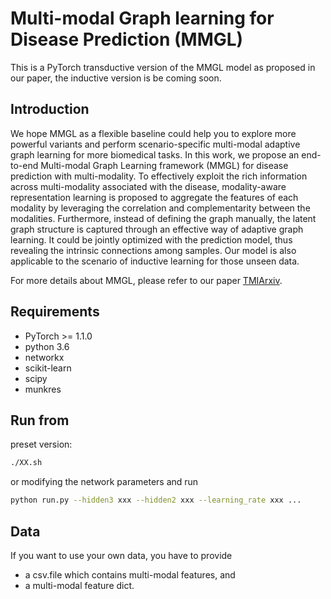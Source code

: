 # Multi-modal Graph learning for Disease Prediction (MMGL)

This is a PyTorch transductive version of the MMGL model as proposed in our paper, the inductive version is be coming soon.

## Introduction
We hope MMGL as a flexible baseline could help you to explore more powerful variants and perform scenario-specific multi-modal adaptive graph learning for more biomedical tasks. In this work, we propose an end-to-end Multi-modal Graph Learning framework (MMGL) for disease prediction with multi-modality. To effectively exploit the rich information across multi-modality associated with the disease, modality-aware representation learning is proposed to aggregate the features of each modality by leveraging the correlation and complementarity between the modalities. Furthermore, instead of defining the graph manually, the latent graph structure is captured through an effective way of adaptive graph learning. It could be jointly optimized with the prediction model, thus revealing the intrinsic connections among samples. Our model is also applicable to the scenario of inductive learning for those unseen data.

For more details about MMGL, please refer to our paper [TMI](https://ieeexplore.ieee.org/abstract/document/9733917)[Arxiv](https://arxiv.org/abs/2203.05880).

## Requirements
* PyTorch >= 1.1.0
* python 3.6
* networkx
* scikit-learn
* scipy
* munkres

## Run from
preset version:
```bash
./XX.sh
```
or modifying the network parameters and run
```bash
python run.py --hidden3 xxx --hidden2 xxx --learning_rate xxx ...
```

## Data

If you want to use your own data, you have to provide 
* a csv.file which contains multi-modal features, and
* a multi-modal feature dict.
